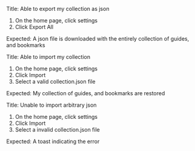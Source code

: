 Title:
Able to export my collection as json

1. On the home page, click settings
2. Click Export All

Expected:
A json file is downloaded with the entirely collection of guides, and bookmarks

Title:
Able to import my collection

1. On the home page, click settings
2. Click Import
3. Select a valid collection.json file

Expected:
My collection of guides, and bookmarks are restored

Title:
Unable to import arbitrary json

1. On the home page, click settings
2. Click Import
3. Select a invalid collection.json file

Expected:
A toast indicating the error
